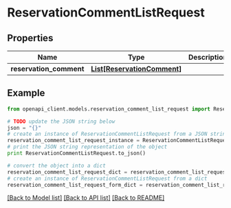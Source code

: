 # ReservationCommentListRequest


## Properties
Name | Type | Description | Notes
------------ | ------------- | ------------- | -------------
**reservation_comment** | [**List[ReservationComment]**](ReservationComment.md) |  | 

## Example

```python
from openapi_client.models.reservation_comment_list_request import ReservationCommentListRequest

# TODO update the JSON string below
json = "{}"
# create an instance of ReservationCommentListRequest from a JSON string
reservation_comment_list_request_instance = ReservationCommentListRequest.from_json(json)
# print the JSON string representation of the object
print ReservationCommentListRequest.to_json()

# convert the object into a dict
reservation_comment_list_request_dict = reservation_comment_list_request_instance.to_dict()
# create an instance of ReservationCommentListRequest from a dict
reservation_comment_list_request_form_dict = reservation_comment_list_request.from_dict(reservation_comment_list_request_dict)
```
[[Back to Model list]](../README.md#documentation-for-models) [[Back to API list]](../README.md#documentation-for-api-endpoints) [[Back to README]](../README.md)


